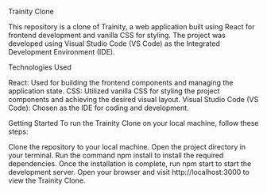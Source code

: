 Trainity Clone

This repository is a clone of Trainity, a web application built using React for frontend development and vanilla CSS for styling. The project was developed using Visual Studio Code (VS Code) as the Integrated Development Environment (IDE).

Technologies Used

React: Used for building the frontend components and managing the application state.
CSS: Utilized vanilla CSS for styling the project components and achieving the desired visual layout.
Visual Studio Code (VS Code): Chosen as the IDE for coding and development.


Getting Started
To run the Trainity Clone on your local machine, follow these steps:

Clone the repository to your local machine.
Open the project directory in your terminal.
Run the command npm install to install the required dependencies.
Once the installation is complete, run npm start to start the development server.
Open your browser and visit http://localhost:3000 to view the Trainity Clone.
